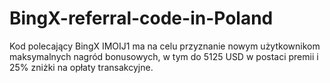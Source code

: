 # BingX-referral-code-in-Poland
Kod polecający BingX IMOIJ1 ma na celu przyznanie nowym użytkownikom maksymalnych nagród bonusowych, w tym do 5125 USD w postaci premii i 25% zniżki na opłaty transakcyjne.
